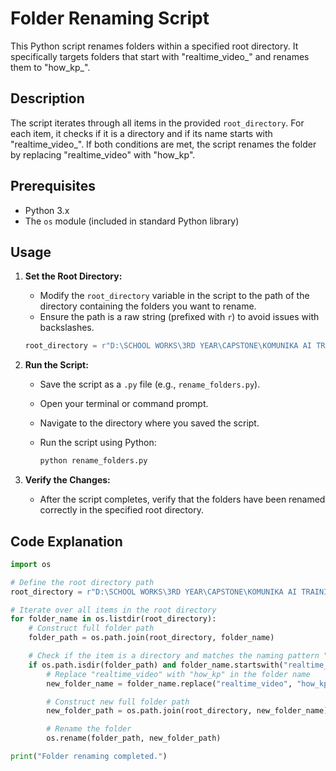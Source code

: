 # Folder Renaming Script

This Python script renames folders within a specified root directory. It specifically targets folders that start with "realtime_video_" and renames them to "how_kp_".

## Description

The script iterates through all items in the provided `root_directory`. For each item, it checks if it is a directory and if its name starts with "realtime_video_". If both conditions are met, the script renames the folder by replacing "realtime_video" with "how_kp".

## Prerequisites

-   Python 3.x
-   The `os` module (included in standard Python library)

## Usage

1.  **Set the Root Directory:**
    -   Modify the `root_directory` variable in the script to the path of the directory containing the folders you want to rename.
    -   Ensure the path is a raw string (prefixed with `r`) to avoid issues with backslashes.

    ```python
    root_directory = r"D:\SCHOOL WORKS\3RD YEAR\CAPSTONE\KOMUNIKA AI TRAINING\FSLAR - SMALL PROTOTYPE\QUESTIONS\QUESTIONS\how"
    ```

2.  **Run the Script:**
    -   Save the script as a `.py` file (e.g., `rename_folders.py`).
    -   Open your terminal or command prompt.
    -   Navigate to the directory where you saved the script.
    -   Run the script using Python:

        ```bash
        python rename_folders.py
        ```

3.  **Verify the Changes:**
    -   After the script completes, verify that the folders have been renamed correctly in the specified root directory.

## Code Explanation

```python
import os

# Define the root directory path
root_directory = r"D:\SCHOOL WORKS\3RD YEAR\CAPSTONE\KOMUNIKA AI TRAINING\FSLAR - SMALL PROTOTYPE\QUESTIONS\QUESTIONS\how"

# Iterate over all items in the root directory
for folder_name in os.listdir(root_directory):
    # Construct full folder path
    folder_path = os.path.join(root_directory, folder_name)

    # Check if the item is a directory and matches the naming pattern "realtime_video_"
    if os.path.isdir(folder_path) and folder_name.startswith("realtime_video_"):
        # Replace "realtime_video" with "how_kp" in the folder name
        new_folder_name = folder_name.replace("realtime_video", "how_kp")

        # Construct new full folder path
        new_folder_path = os.path.join(root_directory, new_folder_name)

        # Rename the folder
        os.rename(folder_path, new_folder_path)

print("Folder renaming completed.")
